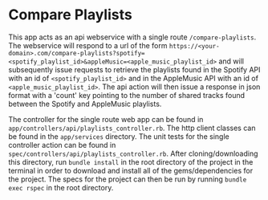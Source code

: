 # Compare Playlists

This app acts as an api webservice with a single route `/compare-playlists`. The webservice will respond to a url of the form `https://<your-domain>.com/compare-playlists?spotify=<spotify_playlist_id>&appleMusic=<apple_music_playlist_id>` and will subsequently issue requests to retrieve the playlists found in the Spotify API with an id of `<spotify_playlist_id>` and in the AppleMusic API with an id of `<apple_music_playlist_id>`. The api action will then issue a response in json format with a 'count' key pointing to the number of shared tracks found between the Spotify and AppleMusic playlists. 

The controller for the single route web app can be found in `app/controllers/api/playlists_controller.rb`. The http client classes can be found in the `app/services` directory. The unit tests for the single controller action can be found in `spec/controllers/api/playlists_controller.rb`. After cloning/downloading this directory, run `bundle install` in the root directory of the project in the terminal in order to download and install all of the gems/dependencies for the project. The specs for the project can then be run by running `bundle exec rspec` in the root directory. 
